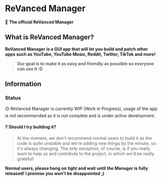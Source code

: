 # ReVanced Manager
💊 **The official ReVanced Manager**
## What is ReVanced Manager?
**ReVanced Manager is a GUI app that will let you build and patch other apps such as YouTube, YouTube Music, Reddit, Twitter, TikTok and more!**
> **Our goal is to make it as easy and friendly as possible so everyone can use it :D**

## Information

### Status
🟡 ReVanced Manager is currently WIP (Work in Progress), usage of the app is not recommended as it is not complete and is under active development. 
#### ❔ Should I try building it?
> At the moment, we don't recommend normal users to build it as the code is quite unstable and we're adding new things by the minute, so it's always changing. The only exception, of course, is if you really want to help us and contribute to the project, in which we'd be really grateful!

**Normal users, please hang on tight and wait until the Manager is fully released! I promise you won't be disappointed ;)**
